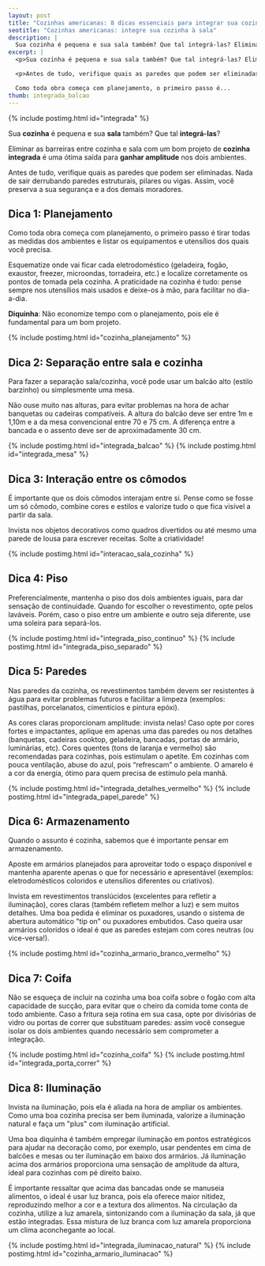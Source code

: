 ```yaml
---
layout: post
title: "Cozinhas americanas: 8 dicas essenciais para integrar sua cozinha à sala"
seotitle: "Cozinhas americanas: integre sua cozinha à sala"
description: |
  Sua cozinha é pequena e sua sala também? Que tal integrá-las? Eliminar as barreiras entre elas é uma ótima saída para ganhar amplitude nos dois ambientes.
excerpt: |
  <p>Sua cozinha é pequena e sua sala também? Que tal integrá-las? Eliminar as barreiras entre cozinha e sala com um bom projeto de cozinha integrada é uma ótima saída para ganhar amplitude nos dois ambientes.</p>

  <p>Antes de tudo, verifique quais as paredes que podem ser eliminadas. Nada de sair derrubando paredes estruturais, pilares ou vigas. Assim, você preserva a sua segurança e a dos demais moradores.</p>

  Como toda obra começa com planejamento, o primeiro passo é...
thumb: integrada_balcao
---
```

{% include postimg.html id="integrada" %}

Sua **cozinha** é pequena e sua **sala** também? Que tal **integrá-las**?

Eliminar as barreiras entre cozinha e sala com um bom projeto de **cozinha integrada** é uma ótima saída para **ganhar amplitude** nos dois ambientes.

Antes de tudo, verifique quais as paredes que podem ser eliminadas. Nada de sair derrubando paredes estruturais, pilares ou vigas. Assim, você preserva a sua segurança e a dos demais moradores.

Dica 1: Planejamento
--------------------

Como toda obra começa com planejamento, o primeiro passo é tirar todas as medidas dos ambientes e listar os equipamentos e utensílios dos quais você precisa.

Esquematize onde vai ficar cada eletrodoméstico (geladeira, fogão, exaustor, freezer, microondas, torradeira, etc.) e localize corretamente os pontos de tomada pela cozinha. A praticidade na cozinha é tudo: pense sempre nos utensílios mais usados e deixe-os à mão, para facilitar no dia-a-dia.

**Diquinha**: Não economize tempo com o planejamento, pois ele é fundamental para um bom projeto.

{% include postimg.html id="cozinha_planejamento" %}

Dica 2: Separação entre sala e cozinha
--------------------------------------

Para fazer a separação sala/cozinha, você pode usar um balcão alto (estilo barzinho) ou simplesmente uma mesa.

Não ouse muito nas alturas, para evitar problemas na hora de achar banquetas ou cadeiras compatíveis. A altura do balcão deve ser entre 1m e 1,10m e a da mesa convencional entre 70 e 75 cm. A diferença entre a bancada e o assento deve ser de aproximadamente 30 cm.

{% include postimg.html id="integrada_balcao" %}
{% include postimg.html id="integrada_mesa" %}

Dica 3: Interação entre os cômodos
----------------------------------

É importante que os dois cômodos interajam entre si. Pense como se fosse um só cômodo, combine cores e estilos e valorize tudo o que fica visível a partir da sala.

Invista nos objetos decorativos como quadros divertidos ou até mesmo uma parede de lousa para escrever receitas. Solte a criatividade!

{% include postimg.html id="interacao_sala_cozinha" %}

Dica 4: Piso
------------

Preferencialmente, mantenha o piso dos dois ambientes iguais, para dar sensação de continuidade. Quando for escolher o revestimento, opte pelos laváveis. Porém, caso o piso entre um ambiente e outro seja diferente, use uma soleira para separá-los.

{% include postimg.html id="integrada_piso_continuo" %}
{% include postimg.html id="integrada_piso_separado" %}

Dica 5: Paredes
---------------

Nas paredes da cozinha, os revestimentos também devem ser resistentes à água para evitar problemas futuros e facilitar a limpeza (exemplos: pastilhas, porcelanatos, cimentícios e pintura epóxi).

As cores claras proporcionam amplitude: invista nelas! Caso opte por cores fortes e impactantes, aplique em apenas uma das paredes ou nos detalhes (banquetas, cadeiras cooktop, geladeira, bancadas, portas de armário, luminárias, etc). Cores quentes (tons de laranja e vermelho) são recomendadas para cozinhas, pois estimulam o apetite. Em cozinhas com pouca ventilação, abuse do azul, pois “refrescam” o ambiente. O amarelo é a cor da energia, ótimo para quem precisa de estímulo pela manhã.

{% include postimg.html id="integrada_detalhes_vermelho" %}
{% include postimg.html id="integrada_papel_parede" %}

Dica 6: Armazenamento
---------------------

Quando o assunto é cozinha, sabemos que é importante pensar em armazenamento.

Aposte em armários planejados para aproveitar todo o espaço disponível e mantenha aparente apenas o que for necessário e apresentável (exemplos: eletrodomésticos coloridos e utensílios diferentes ou criativos).

Invista em revestimentos translúcidos (excelentes para refletir a iluminação), cores claras (também refletem melhor a luz) e sem muitos detalhes. Uma boa pedida é eliminar os puxadores, usando o sistema de abertura automático "tip on" ou puxadores embutidos. Caso queira usar armários coloridos o ideal é que as paredes estejam com cores neutras (ou vice-versa!).

{% include postimg.html id="cozinha_armario_branco_vermelho" %}

Dica 7: Coifa
-------------

Não se esqueça de incluir na cozinha uma boa coifa sobre o fogão com alta capacidade de sucção, para evitar que o cheiro da comida tome conta de todo ambiente. Caso a fritura seja rotina em sua casa, opte por divisórias de vidro ou portas de correr que substituam paredes: assim você consegue isolar os dois ambientes quando necessário sem comprometer a integração.

{% include postimg.html id="cozinha_coifa" %}
{% include postimg.html id="integrada_porta_correr" %}

Dica 8: Iluminação
------------------

Invista na iluminação, pois ela é aliada na hora de ampliar os ambientes. Como uma boa cozinha precisa ser bem iluminada, valorize a iluminação natural e faça um "plus" com iluminação artificial.

Uma boa diquinha é também empregar iluminação em pontos estratégicos para ajudar na decoração como, por exemplo, usar pendentes em cima de balcões e mesas ou ter iluminação em baixo dos armários. Já iluminação acima dos armários proporciona uma sensação de amplitude da altura, ideal para cozinhas com pé direito baixo.

É importante ressaltar que acima das bancadas onde se manuseia alimentos, o ideal é usar luz branca, pois ela oferece maior nitidez, reproduzindo melhor a cor e a textura dos alimentos.  Na circulação da cozinha, utilize a luz amarela, sintonizando com a iluminação da sala, já que estão integradas. Essa mistura de luz branca com luz amarela proporciona um clima aconchegante ao local.

{% include postimg.html id="integrada_iluminacao_natural" %}
{% include postimg.html id="cozinha_armario_iluminacao" %}
